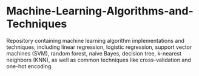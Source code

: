 # Machine-Learning-Algorithms-and-Techniques
 Repository containing machine learning algorithm implementations and techniques, including linear regression, logistic regression, support vector machines (SVM), random forest, naive Bayes, decision tree, k-nearest neighbors (KNN), as well as common techniques like cross-validation and one-hot encoding.
